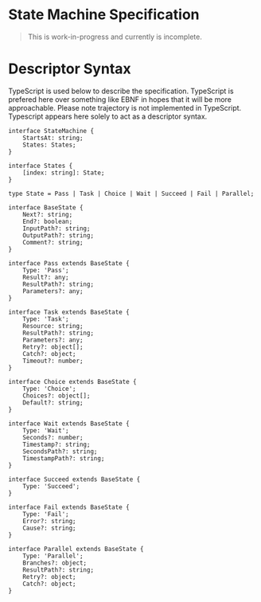 # State Machine Specification

> This is work-in-progress and currently is incomplete.

# Descriptor Syntax

TypeScript is used below to describe the specification. TypeScript is prefered here over something like EBNF in hopes that it will be more approachable. Please note trajectory is not implemented in TypeScript. Typescript appears here solely to act as a descriptor syntax.

```
interface StateMachine {
    StartsAt: string;
    States: States;
}

interface States {
    [index: string]: State;
}

type State = Pass | Task | Choice | Wait | Succeed | Fail | Parallel;

interface BaseState {
    Next?: string;
    End?: boolean;
    InputPath?: string;
    OutputPath?: string;
    Comment?: string;
}

interface Pass extends BaseState {
    Type: 'Pass';
    Result?: any;
    ResultPath?: string;
    Parameters?: any;
}

interface Task extends BaseState {
    Type: 'Task';
    Resource: string;
    ResultPath?: string;
    Parameters?: any;
    Retry?: object[];
    Catch?: object;
    Timeout?: number;
}

interface Choice extends BaseState {
    Type: 'Choice';
    Choices?: object[];
    Default?: string;
}

interface Wait extends BaseState {
    Type: 'Wait';
    Seconds?: number;
    Timestamp?: string;
    SecondsPath?: string;
    TimestampPath?: string;
}

interface Succeed extends BaseState {
    Type: 'Succeed';
}

interface Fail extends BaseState {
    Type: 'Fail';
    Error?: string;
    Cause?: string;
}

interface Parallel extends BaseState {
    Type: 'Parallel';
    Branches?: object;
    ResultPath?: string;
    Retry?: object;
    Catch?: object;
}
```
